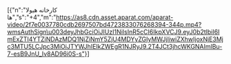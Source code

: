 [{"n":"کارخانه هیولا ها","s":"+4","m":"https://as8.cdn.asset.aparat.com/aparat-video/2f7e0037780cdb2697507bd4723833076268394-344p.mp4?wmsAuthSign\u003deyJhbGciOiJIUzI1NiIsInR5cCI6IkpXVCJ9.eyJ0b2tlbiI6ImExZTI4YTZiNDAzMDQ1NjZiNmY5ZjU4MDYyZGIyMWJjIiwiZXhwIjoxNjE3Mjc3MTU5LCJpc3MiOiJTYWJhIElkZWEgR1NJRyJ9.2T4JCt3jhcWKGNAImlBu-7-esB9JnU_Iv8AD96i0S-s"}]
